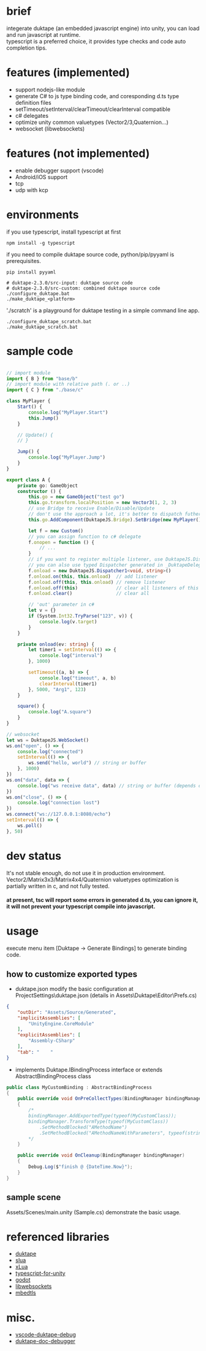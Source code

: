 
# brief
integerate duktape (an embedded javascript engine) into unity, you can load and run javascript at runtime. <br/>
typescript is a preferred choice, it provides type checks and code auto completion tips.


# features (implemented)
* support nodejs-like module
* generate C# to js type binding code, and coresponding d.ts type definition files
* setTimeout/setInterval/clearTimeout/clearInterval compatible
* c# delegates
* optimize unity common valuetypes (Vector2/3,Quaternion...)
* websocket (libwebsockets)

# features (not implemented)
* enable debugger support (vscode)
* Android/iOS support
* tcp
* udp with kcp

# environments
if you use typescript, install typescript at first
```shell
npm install -g typescript
```

if you need to compile duktape source code, python/pip/pyyaml is prerequisites.
```shell
pip install pyyaml

# duktape-2.3.0/src-input: duktape source code
# duktape-2.3.0/src-custom: combined duktape source code
./configure_duktape.bat 
./make_duktape_<platform>
```

'./scratch' is a playground for duktape testing in a simple command line app.
```shell
./configure_duktape_scratch.bat
./make_duktape_scratch.bat
```

# sample code

```ts

// import module
import { B } from "base/b"
// import module with relative path (. or ..)
import { C } from "./base/c"

class MyPlayer {
    Start() {
        console.log("MyPlayer.Start")
        this.Jump()
    }

    // Update() {
    // }

    Jump() {
        console.log("MyPlayer.Jump")
    }
}

export class A {
    private go: GameObject
    constructor () {
        this.go = new GameObject("test go")
        this.go.transform.localPosition = new Vector3(1, 2, 3) 
        // use Bridge to receive Enable/Disable/Update 
        // don't use the approach a lot, it's better to dispatch futher logic in a single Bridge
        this.go.AddComponent(DuktapeJS.Bridge).SetBridge(new MyPlayer()) 

        let f = new Custom()
        // you can assign function to c# delegate
        f.onopen = function () {
            // ...
        }
        // if you want to register multiple listener, use DuktapeJS.Dispather 
        // you can also use typed Dispatcher generated in _DuktapeDelegates.d.ts, it provides type checks
        f.onload = new DuktapeJS.Dispatcher1<void, string>() 
        f.onload.on(this, this.onload)  // add listener
        f.onload.off(this, this.onload) // remove listener
        f.onload.off(this)              // clear all listeners of this
        f.onload.clear()                // clear all

        // 'out' parameter in c#
        let v = {}
        if (System.Int32.TryParse("123", v)) {
            console.log(v.target)
        }
    }

    private onload(ev: string) {
        let timer1 = setInterval(() => {
            console.log("interval")
        }, 1000)

        setTimeout((a, b) => {
            console.log("timeout", a, b)
            clearInterval(timer1)
        }, 5000, "Arg1", 123)
    }

    square() {
        console.log("A.square")
    }
}

// websocket
let ws = DuktapeJS.WebSocket()
ws.on("open", () => {
    console.log("connected")
    setInterval(() => {
        ws.send("hello, world") // string or buffer 
    }, 1000)
})
ws.on("data", data => {
    console.log("ws receive data", data) // string or buffer (depends on websocket message type you use)
})
ws.on("close", () => {
    console.log("connection lost")
})
ws.connect("ws://127.0.0.1:8080/echo")
setInterval(() => {
    ws.poll()
}, 50)

```

# dev status 
It's not stable enough, do not use it in production environment.  <br/>
Vector2/Matrix3x3/Matrix4x4/Quaternion valuetypes optimization is partially written in c, and not fully tested. <br/>

#### at present, tsc will report some errors in generated d.ts, you can ignore it, it will not prevent your typescript compile into javascript.

# usage

execute menu item [Duktape -> Generate Bindings] to generate binding code.


## how to customize exported types

* duktape.json
modify the basic configuration at ProjectSettings\duktape.json (details in Assets\Duktape\Editor\Prefs.cs)
```json
{
    "outDir": "Assets/Source/Generated",
    "implicitAssemblies": [
        "UnityEngine.CoreModule"
    ], 
    "explicitAssemblies": [
        "Assembly-CSharp"
    ],
    "tab": "    "
}
```
* implements Duktape.IBindingProcess interface or extends AbstractBindingProcess class
```c#
public class MyCustomBinding : AbstractBindingProcess
{
    public override void OnPreCollectTypes(BindingManager bindingManager)
    {
        /*
        bindingManager.AddExportedType(typeof(MyCustomClass));
        bindingManager.TransformType(typeof(MyCustomClass))
            .SetMethodBlocked("AMethodName")
            .SetMethodBlocked("AMethodNameWithParameters", typeof(string), typeof(int))
        */
    }

    public override void OnCleanup(BindingManager bindingManager)
    {
        Debug.Log($"finish @ {DateTime.Now}");
    }
}
```

## sample scene
Assets/Scenes/main.unity (Sample.cs) demonstrate the basic usage.<br/>

# referenced libraries

* [duktape](https://github.com/svaarala/duktape)
* [slua](https://github.com/pangweiwei/slua)
* [xLua](https://github.com/Tencent/xLua)
* [typescript-for-unity](https://github.com/SpiralP/typescript-for-unity)
* [godot](https://github.com/godotengine/godot)
* [libwebsockets](https://github.com/warmcat/libwebsockets)
* [mbedtls](https://github.com/ARMmbed/mbedtls)

# misc.

* [vscode-duktape-debug](https://github.com/harold-b/vscode-duktape-debug)
* [duktape-doc-debugger](https://github.com/svaarala/duktape/blob/master/doc/debugger.rst)

